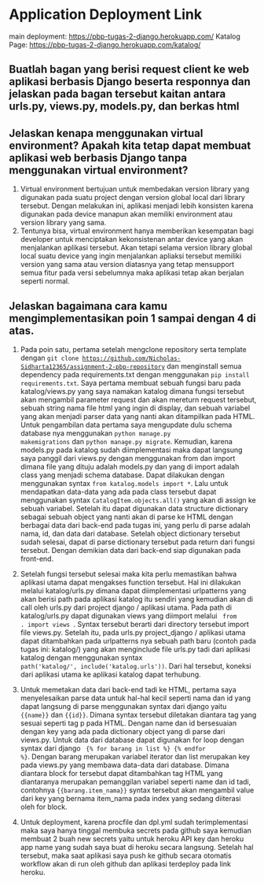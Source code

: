 # Application Deployment Link
main deployment: https://pbp-tugas-2-django.herokuapp.com/
Katalog Page: https://pbp-tugas-2-django.herokuapp.com/katalog/

## Buatlah bagan yang berisi request client ke web aplikasi berbasis Django beserta responnya dan jelaskan pada bagan tersebut kaitan antara urls.py, views.py, models.py, dan berkas html


## Jelaskan kenapa menggunakan virtual environment? Apakah kita tetap dapat membuat aplikasi web berbasis Django tanpa menggunakan virtual environment?
1. Virtual environment bertujuan untuk membedakan version library yang digunakan pada suatu project dengan version global local dari library tersebut. Dengan melakukan ini, aplikasi menjadi lebih konsisten karena digunakan pada device manapun akan memiliki environment atau version library yang sama.
2. Tentunya bisa, virtual environment hanya memberikan kesempatan bagi developer untuk menciptakan kekonsistenan antar device yang akan menjalankan aplikasi tersebut. Akan tetapi selama version library global local suatu device yang ingin menjalankan apliaksi tersebut memiliki version yang sama atau version diatasnya yang tetap mensupport semua fitur pada versi sebelumnya maka aplikasi tetap akan berjalan seperti normal.

## Jelaskan bagaimana cara kamu mengimplementasikan poin 1 sampai dengan 4 di atas.
1. Pada poin satu, pertama setelah mengclone repository serta template dengan
<code>git clone https://github.com/Nicholas-Sidharta12365/assignment-2-pbp-repository</code>
dan menginstall semua dependency pada requirements.txt dengan menggunakan
<code>pip install requirements.txt</code>. Saya pertama membuat sebuah fungsi baru pada katalog/views.py yang saya namakan katalog dimana fungsi tersebut akan mengambil parameter request dan akan mereturn request tersebut, sebuah string nama file html yang ingin di display, dan sebuah variabel yang akan menjadi parser data yang nanti akan ditampilkan pada HTML. Untuk pengambilan data pertama saya mengupdate dulu schema database nya menggunakan <code>python manage.py makemigrations</code> dan <code>python manage.py migrate</code>. Kemudian, karena models.py pada katalog sudah diimplementasi maka dapat langsung saya panggil dari views.py dengan menggunakan from dan import dimana file yang dituju adalah models.py dan yang di import adalah class yang menjadi schema database. Dapat dilakukan dengan menggunakan syntax <code>from katalog.models import *</code>. Lalu untuk mendapatkan data-data yang ada pada class tersebut dapat menggunakan syntax <code>CatalogItem.objects.all()</code> yang akan di assign ke sebuah variabel. Setelah itu dapat digunakan data structure dictionary sebagai sebuah object yang nanti akan di parse ke HTML dengan berbagai data dari back-end pada tugas ini, yang perlu di parse adalah nama, id, dan data dari database. Setelah object dictionary tersebut sudah selesai, dapat di parse dictionary tersebut pada return dari fungsi tersebut. Dengan demikian data dari back-end siap digunakan pada front-end.

2. Setelah fungsi tersebut selesai maka kita perlu memastikan bahwa aplikasi utama dapat mengakses function tersebut. Hal ini dilakukan melalui katalog/urls.py dimana dapat diimplementasi urlpatterns yang akan berisi path pada aplikasi katalog itu sendiri yang kemudian akan di call oleh urls.py dari project django / aplikasi utama. Pada path di katalog/urls.py dapat digunakan views yang diimport melalui <code> from . import views </code>. Syntax tersebut berarti dari directory tersebut import file views.py.
Setelah itu, pada urls.py project_django / aplikasi utama dapat ditambahkan pada urlpatterns nya sebuah path baru (contoh pada tugas ini: katalog/) yang akan menginclude file urls.py tadi dari aplikasi katalog dengan menggunakan syntax <code> path('katalog/', include('katalog.urls'))</code>. Dari hal tersebut, koneksi dari aplikasi utama ke aplikasi katalog dapat terhubung.

3. Untuk memetakan data dari back-end tadi ke HTML, pertama saya menyelesaikan parse data untuk hal-hal kecil seperti nama dan id yang dapat langsung di parse menggunakan syntax dari django yaitu <code>{{name}}</code> dan <code>{{id}}</code>. Dimana syntax tersebut diletakan diantara tag yang sesuai seperti tag p pada HTML. Dengan name dan id bersesuaian dengan key yang ada pada dictionary object yang di parse dari views.py. Untuk data dari database dapat digunakan for loop dengan syntax dari django <code> {% for barang in list %} {% endfor %}</code>. Dengan barang merupakan variabel iterator dan list merupakan key pada views.py yang membawa data-data dari database. Dimana diantara block for tersebut dapat ditambahkan tag HTML yang diantaranya merupakan pemanggilan variabel seperti name dan id tadi, contohnya <code>{{barang.item_nama}}</code> syntax tersebut akan mengambil value dari key yang bernama item_nama pada index yang sedang diiterasi oleh for block.

4. Untuk deployment, karena procfile dan dpl.yml sudah terimplementasi maka saya hanya tinggal membuka secrets pada github saya kemudian membuat 2 buah new secrets yaitu untuk heroku API key dan heroku app name yang sudah saya buat di heroku secara langsung. Setelah hal tersebut, maka saat aplikasi saya push ke github secara otomatis workflow akan di run oleh github dan aplikasi terdeploy pada link heroku.